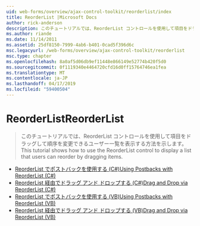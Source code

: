 ```yaml
---
uid: web-forms/overview/ajax-control-toolkit/reorderlist/index
title: ReorderList |Microsoft Docs
author: rick-anderson
description: このチュートリアルでは、ReorderList コントロールを使用して項目をドラッグして順序を変更できるユーザー一覧を表示する方法を示します。
ms.author: riande
ms.date: 11/14/2011
ms.assetid: 25df8150-7999-4ab6-b401-0cad5f396d6c
msc.legacyurl: /web-forms/overview/ajax-control-toolkit/reorderlist
msc.type: chapter
ms.openlocfilehash: 8a0af5d06db9ef11448e866149e52774b420f5d0
ms.sourcegitcommit: 0f1119340e4464720cfd16d0ff15764746ea1fea
ms.translationtype: MT
ms.contentlocale: ja-JP
ms.lasthandoff: 04/17/2019
ms.locfileid: "59400504"
---
```

# <a name="reorderlist"></a><span data-ttu-id="88e82-103">ReorderList</span><span class="sxs-lookup"><span data-stu-id="88e82-103">ReorderList</span></span>

> <span data-ttu-id="88e82-104">このチュートリアルでは、ReorderList コントロールを使用して項目をドラッグして順序を変更できるユーザー一覧を表示する方法を示します。</span><span class="sxs-lookup"><span data-stu-id="88e82-104">This tutorial shows how to use the ReorderList control to display a list that users can reorder by dragging items.</span></span>


- [<span data-ttu-id="88e82-105">ReorderList でポストバックを使用する (C#)</span><span class="sxs-lookup"><span data-stu-id="88e82-105">Using Postbacks with ReorderList (C#)</span></span>](using-postbacks-with-reorderlist-cs.md)
- [<span data-ttu-id="88e82-106">ReorderList 経由でドラッグ アンド ドロップする (C#)</span><span class="sxs-lookup"><span data-stu-id="88e82-106">Drag and Drop via ReorderList (C#)</span></span>](drag-and-drop-via-reorderlist-cs.md)
- [<span data-ttu-id="88e82-107">ReorderList でポストバックを使用する (VB)</span><span class="sxs-lookup"><span data-stu-id="88e82-107">Using Postbacks with ReorderList (VB)</span></span>](using-postbacks-with-reorderlist-vb.md)
- [<span data-ttu-id="88e82-108">ReorderList 経由でドラッグ アンド ドロップする (VB)</span><span class="sxs-lookup"><span data-stu-id="88e82-108">Drag and Drop via ReorderList (VB)</span></span>](drag-and-drop-via-reorderlist-vb.md)
